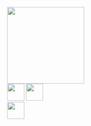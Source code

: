 <div >
    <a href="https://github.com/tonibmartins">
    <img height="180em" src="https://github-readme-stats.vercel.app/api/top-langs/?username=tonibmartins&layout=compact&langs_count=7&theme=dark"/>
</div>
  
  <div style="display: block;">
    <a href = "mailto:tonibmartins@gmail.com"><img height = "40"  src="https://img.shields.io/badge/Gmail-D14836?style=for-the-badge&logo=gmail&logoColor=white" target="_blank"></a>
    <a href = "https://www.linkedin.com/in/antonio-martins-dev/"  ><img height = "40"  src="https://img.shields.io/badge/LinkedIn-0077B5?style=for-the-badge&logo=linkedin&logoColor=white"/></a>
   
  </div>

  <div style="display: block;">
    <a><img height = "40" src="https://img.shields.io/badge/Python-14354C?style=for-the-badge&logo=python&logoColor=white"></a>
  </div>
